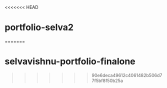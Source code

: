 <<<<<<< HEAD
# portfolio-selva2
=======
# selvavishnu-portfolio-finalone
>>>>>>> 90e6deca49612c4061482b506d77f5bf8f50b25a

